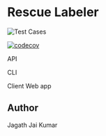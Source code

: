 # Rescue Labeler

![Test Cases](https://github.com/UMass-Rescue/RescueLabeler/workflows/CI/badge.svg)

[![codecov](https://codecov.io/gh/UMass-Rescue/RescueLabeler/branch/master/graph/badge.svg?token=X91OV1AX3O)](https://codecov.io/gh/UMass-Rescue/RescueLabeler)



API

CLI

Client Web app


## Author

Jagath Jai Kumar
